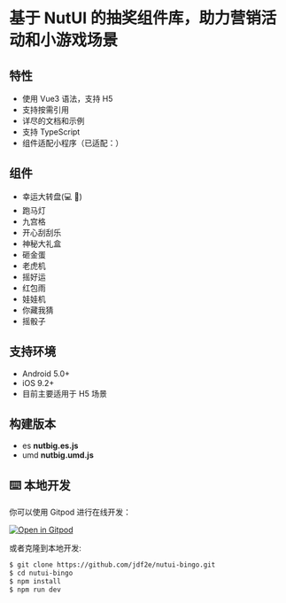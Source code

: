 # 基于 NutUI 的抽奖组件库，助力营销活动和小游戏场景

## 特性

- 使用 Vue3 语法，支持 H5
- 支持按需引用
- 详尽的文档和示例
- 支持 TypeScript
- 组件适配小程序（已适配：）

## 组件

- 幸运大转盘(:computer: :iphone:)
- 跑马灯
- 九宫格
- 开心刮刮乐
- 神秘大礼盒
- 砸金蛋
- 老虎机
- 摇好运
- 红包雨
- 娃娃机
- 你藏我猜
- 摇骰子

## 支持环境

- Android 5.0+
- iOS 9.2+
- 目前主要适用于 H5 场景

## 构建版本

- es **nutbig.es.js**
- umd **nutbig.umd.js**

## ⌨️ 本地开发

你可以使用 Gitpod 进行在线开发：

[![Open in Gitpod](https://gitpod.io/button/open-in-gitpod.svg)](https://gitpod.io/#https://github.com/jdf2e/nutui-bingo.git)

或者克隆到本地开发:

```bash
$ git clone https://github.com/jdf2e/nutui-bingo.git
$ cd nutui-bingo
$ npm install
$ npm run dev
```
